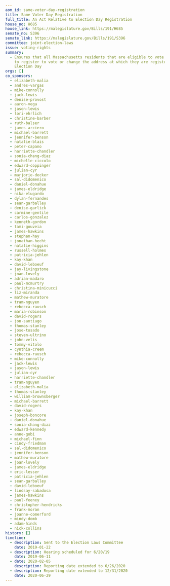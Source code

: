 ```yaml
---
aom_id: same-voter-day-registration
title: Same Voter Day Registration
full_title: An Act Relative to Election Day Registration
house_no: H685
house_link: https://malegislature.gov/Bills/191/H685
senate_no: S396
senate_link: https://malegislature.gov/Bills/191/S396
committee: joint-election-laws
issue: voting-rights
summary:
  - Ensures that all Massachusetts residents that are eligible to vote are able
    to register to vote or change the address at which they are registered on
    Election Day
orgs: []
co_sponsors:
  - elizabeth-malia
  - andres-vargas
  - mike-connolly
  - jack-lewis
  - denise-provost
  - aaron-vega
  - jason-lewis
  - lori-ehrlich
  - christine-barber
  - ruth-balser
  - james-arciero
  - michael-barrett
  - jennifer-benson
  - natalie-blais
  - peter-capano
  - harriette-chandler
  - sonia-chang-diaz
  - michelle-ciccolo
  - edward-coppinger
  - julian-cyr
  - marjorie-decker
  - sal-didomenico
  - daniel-donahue
  - james-eldridge
  - nika-elugardo
  - dylan-fernandes
  - sean-garballey
  - denise-garlick
  - carmine-gentile
  - carlos-gonzalez
  - kenneth-gordon
  - tami-gouveia
  - james-hawkins
  - stephan-hay
  - jonathan-hecht
  - natalie-higgins
  - russell-holmes
  - patricia-jehlen
  - kay-khan
  - david-leboeuf
  - jay-livingstone
  - joan-lovely
  - adrian-madaro
  - paul-mcmurtry
  - christina-minicucci
  - liz-miranda
  - mathew-muratore
  - tram-nguyen
  - rebecca-rausch
  - maria-robinson
  - david-rogers
  - jon-santiago
  - thomas-stanley
  - jose-tosado
  - steven-ultrino
  - john-velis
  - tommy-vitolo
  - cynthia-creem
  - rebecca-rausch
  - mike-connolly
  - jack-lewis
  - jason-lewis
  - julian-cyr
  - harriette-chandler
  - tram-nguyen
  - elizabeth-malia
  - thomas-stanley
  - william-brownsberger
  - michael-barrett
  - david-rogers
  - kay-khan
  - joseph-boncore
  - daniel-donahue
  - sonia-chang-diaz
  - edward-kennedy
  - anne-gobi
  - michael-finn
  - cindy-friedman
  - sal-didomenico
  - jennifer-benson
  - mathew-muratore
  - joan-lovely
  - james-eldridge
  - eric-lesser
  - patricia-jehlen
  - sean-garballey
  - david-leboeuf
  - lindsay-sabadosa
  - james-hawkins
  - paul-feeney
  - christopher-hendricks
  - frank-moran
  - joanne-comerford
  - mindy-domb
  - adam-hinds
  - nick-collins
history: []
timeline:
  - description: Sent to the Election Laws Committee
    date: 2019-01-22
  - description: Hearing scheduled for 6/20/19
    date: 2019-06-11
  - date: 2020-02-05
    description: Reporting date extended to 6/26/2020
  - description: Reporting date extended to 12/31/2020
    date: 2020-06-29
---
```

